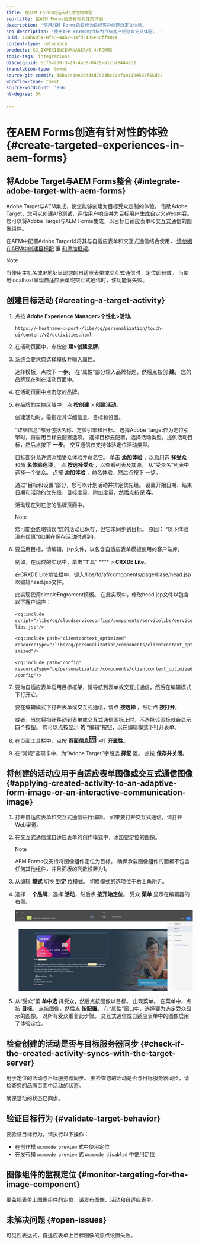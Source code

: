 ```yaml
---
title: 在AEM Forms创造有针对性的体验
seo-title: 在AEM Forms创造有针对性的体验
description: '使用AEM Forms的目标为目标客户创建自定义体验。 '
seo-description: '使用AEM Forms的目标为目标客户创建自定义体验。 '
uuid: 174b6054-8fe3-4ab2-8afd-435e5dff9044
content-type: reference
products: SG_EXPERIENCEMANAGER/6.4/FORMS
topic-tags: integrations
discoiquuid: 6cf54a08-d429-4a58-8429-a1cb784448d1
translation-type: tm+mt
source-git-commit: 36baba4ee20dd3d7d23bc50bfa91129588f55d32
workflow-type: tm+mt
source-wordcount: '856'
ht-degree: 0%

---
```



# 在AEM Forms创造有针对性的体验 {#create-targeted-experiences-in-aem-forms}

## 将Adobe Target与AEM Forms整合 {#integrate-adobe-target-with-aem-forms}

Adobe Target与AEM集成，使您能够创建为目标受众定制的体验。 借助Adobe Target，您可以创建A/B测试、评估用户响应并为目标用户生成自定义Web内容。 您可以将Adobe Target与AEM Forms集成，以目标自适应表单和交互式通信的图像组件。

在AEM中配置Adobe Target以将其与自适应表单和交互式通信结合使用， [请参阅在AEM中创建目标配](/help/sites-administering/target.md) 置 [和添加框架](/help/sites-administering/target.md)。

>[!NOTE]
>
>当使用主机名或IP地址呈现您的自适应表单或交互式通信时，定位即有效。 当使用localhost呈现自适应表单或交互式通信时，该功能将失败。

## 创建目标活动 {#creating-a-target-activity}

1. 点按 **Adobe Experience Manager>个性化>活动**。

   `https://<hostname>:<port>/libs/cq/personalization/touch-ui/content/v2/activities.html`

1. 在活动页面中，点按创 **建>创建品牌**。
1. 系统会要求您选择模板并输入属性。

   选择模板，点按下 **一步。** 在“属性”部分输入品牌标题，然后点按创 **建。**
您的品牌现在列在活动页面中。

1. 在活动页面中点击您的品牌。
1. 在品牌的主控区域中，点 **按创建** > **创建活动**。

   创建活动时，需指定其详细信息、目标和设置。

   “详细信息”部分包括名称、定位引擎和目标。 选择Adobe Target作为定位引擎时，将启用目标云配置选项。 选择目标云配置，选择活动类型，提供活动目标，然后点按下 **一步**。 交互通信仅支持体验定位活动类型。

   目标部分允许您添加受众体验并命名它。 单击 **添加体验** ，以启用选 **择受众** 和命 **名体验选项** 。 点 **按选择受众** ，以查看列表及其源。 从“受众名”列表中选择一个受众。 点按 **添加体验** ，命名体验，然后点按下 **一步**。

   通过“目标和设置”部分，您可以计划活动并排定优先级。 设置开始日期、结束日期和活动的优先级、目标度量、附加度量，然后点按保 **存**。

   活动现在列在您的品牌页面中。

   >[!NOTE]
   >
   >您可能会忽略错误“您的活动已保存，但它未同步到目标。 原因： “以下体验没有优惠”(如果在保存活动时遇到)。

1. 要启用目标，请编辑。jsp文件，以包含自适应表单模板使用的客户端库。

   例如，在现成的实现中，单击“工具” **** > **CRXDE Lite**。

   在CRXDE Lite地址栏中，键入/libs/fd/af/components/page/base/head.jsp以编辑head.jsp文件。

   此实现使用simpleEngroment模板。 在此实现中，修改head.jsp文件以包含以下客户端库：

   `<cq:include script="/libs/cq/cloudserviceconfigs/components/servicelibs/servicelibs.jsp"/>`

   `<cq:include path="clientcontext_optimized" resourceType="/libs/cq/personalization/components/clientcontext_optimized"/>`

   `<cq:include path="config" resourceType="cq/personalization/components/clientcontext_optimized/config"/>`

1. 要为自适应表单启用目标框架，请导航到表单或交互式通信，然后在编辑模式下打开它。

   要在编辑模式下打开表单或交互式通信，请点 **按选择** ，然后点 **按打开**。

   或者，当您将指针移动到表单或交互式通信图标上时，不选择该图标就会显示四个按钮。 您可以点按显示 **的** “编辑”按钮，以在编辑模式下打开表单。

1. 在页面工具栏中，点按 **页面信息**![主题选项](assets/theme-options.png) >打 **开属性**。
1. 在“常规”选项卡中，为“Adobe Target”字段选 **择配** 置。 点按 **保存并关闭**。

## 将创建的活动应用于自适应表单图像或交互式通信图像 {#applying-created-activity-to-an-adaptive-form-image-or-an-interactive-communication-image}

1. 打开自适应表单和交互式通信进行编辑。 如果要打开交互式通信，请打开Web渠道。

1. 在交互式通信或自适应表单的创作模式中，添加要定位的图像。

   >[!NOTE]
   >
   >AEM Forms仅支持将图像组件定位为目标。 确保承载图像组件的面板不包含任何其他组件，并且面板的列数设置为1。

1. 从编辑 **模式** 切换 **到定** 位模式。 切换模式的选项位于右上角附近。
1. 选择一 **个品牌**，选择 **活动**，然后点 **按开始定位**。 受众 **菜单** 显示在编辑器的右侧。

   ![定位菜单](assets/targeting-menu.png)

1. 从“受众”菜 **单中选** 择受众，然后点按图像以目标。 出现菜单。 在菜单中，点按 **目标**。 点按图像，然后点 **按配置**。 在“属性”窗口中，选择要为选定受众显示的图像。 对所有受众重复此步骤。 交互式通信或自适应表单中的图像启用了体验定位。

## 检查创建的活动是否与目标服务器同步 {#check-if-the-created-activity-syncs-with-the-target-server}

用于定位的活动与目标服务器同步。 要检查您的活动是否与目标服务器同步，请检查您的品牌页面中活动的状态。

确保活动的状态已同步。

## 验证目标行为 {#validate-target-behavior}

要验证目标行为，请执行以下操作：

* 在创作模 `wcmmode preview` 式中使用定位
* 在发布模 `wcmmode preview` 式 `wcmmode disabled` 中使用定位

## 图像组件的监视定位 {#monitor-targeting-for-the-image-component}

要监视表单上图像组件的定位，请发布图像、活动和自适应表单。

## 未解决问题 {#open-issues}

可见性表达式，自适应表单上目标图像的焦点设置失败。
